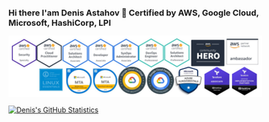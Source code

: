 ### Hi there I'am Denis Astahov 👋 Certified by AWS, Google Cloud, Microsoft, HashiCorp, LPI
<img src="certificates.jpg">

<!--
**adv4000/adv4000** is a ✨ _special_ ✨ repository because its `README.md` (this file) appears on your GitHub profile.

Here are some ideas to get you started:

- 🔭 I’m currently working on ...
- 🌱 I’m currently learning ...
- 👯 I’m looking to collaborate on ...
- 🤔 I’m looking for help with ...
- 💬 Ask me about ...
- 📫 How to reach me: ...
- 😄 Pronouns: ...
- ⚡ Fun fact: ...
-->


[![Denis's GitHub Statistics](https://github-readme-stats.vercel.app/api?username=adv4000&show_icons=true)](https://github.com/adv4000)

